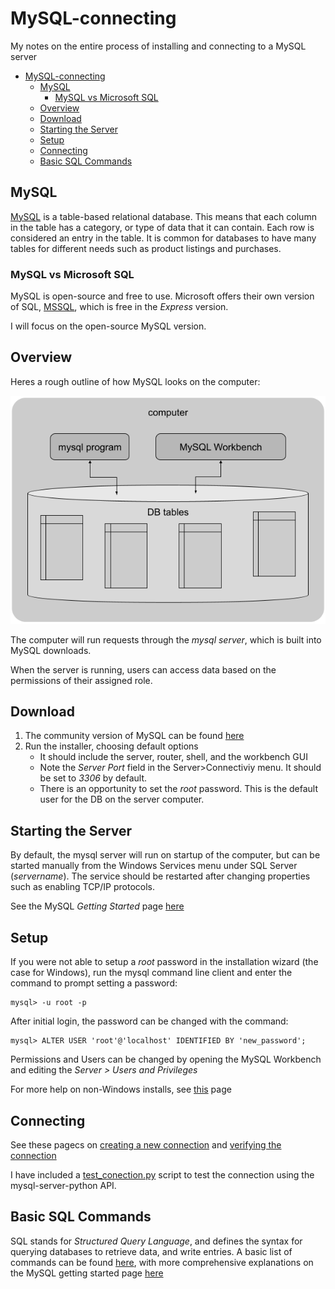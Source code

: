 # MySQL-connecting

My notes on the entire process of installing and connecting to a MySQL server

- [MySQL-connecting](#mysql-connecting)
  - [MySQL](#mysql)
    - [MySQL vs Microsoft SQL](#mysql-vs-microsoft-sql)
  - [Overview](#overview)
  - [Download](#download)
  - [Starting the Server](#starting-the-server)
  - [Setup](#setup)
  - [Connecting](#connecting)
  - [Basic SQL Commands](#basic-sql-commands)

## MySQL

[MySQL](https://www.mysql.com/) is a table-based relational database. This means that each column in the table has a category, or type of data that it can contain. Each row is considered an entry in the table. It is common for databases to have many tables for different needs such as product listings and purchases.

### MySQL vs Microsoft SQL

MySQL is open-source and free to use. Microsoft offers their own version of SQL, [MSSQL](https://www.microsoft.com/en-us/sql-server/sql-server-2019), which is free in the *Express* version.

I will focus on the open-source MySQL version.

## Overview

Heres a rough outline of how MySQL looks on the computer:

![mysql](./imgs/mysql.png)

The computer will run requests through the *mysql server*, which is built into MySQL downloads.

When the server is running, users can access data based on the permissions of their assigned role.

## Download

1. The community version of MySQL can be found [here](https://dev.mysql.com/downloads/installer/)
2. Run the installer, choosing default options
   - It should include the server, router, shell, and the workbench GUI
   - Note the *Server Port* field in the Server>Connectiviy menu. It should be set to *3306* by default.
   - There is an opportunity to set the *root* password. This is the default user for the DB on the server computer.

## Starting the Server

By default, the mysql server will run on startup of the computer, but can be started manually from the Windows Services menu under SQL Server (*servername*). The service should be restarted after changing properties such as enabling TCP/IP protocols.

See the MySQL *Getting Started* page [here](https://dev.mysql.com/doc/mysql-getting-started/en/)

## Setup

If you were not able to setup a *root* password in the installation wizard (the case for Windows), run the mysql command line client and enter the command to prompt setting a password:

```shell
mysql> -u root -p
```

After initial login, the password can be changed with the command:

```shell
mysql> ALTER USER 'root'@'localhost' IDENTIFIED BY 'new_password';
```

Permissions and Users can be changed by opening the MySQL Workbench and editing the *Server > Users and Privileges*

For more help on non-Windows installs, see [this](https://dev.mysql.com/doc/mysql-getting-started/en/) page

## Connecting

See these pagecs on [creating a new connection](https://dev.mysql.com/doc/workbench/en/wb-mysql-connections-new.html) and [verifying the connection](https://www.mysqltutorial.org/getting-started-with-mysql/connect-to-mysql-server/)

I have included a [test_conection.py](docs/connecting.md) script to test the connection using the mysql-server-python API.

## Basic SQL Commands

SQL stands for *Structured Query Language*, and defines the syntax for querying databases to retrieve data, and write entries.
A basic list of commands can be found [here](./docs/commands.md), with more comprehensive explanations on the MySQL getting started page [here](https://dev.mysql.com/doc/mysql-getting-started/en/)
